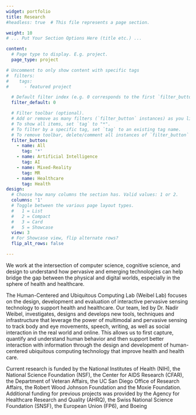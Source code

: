 ```yaml
---
widget: portfolio
title: Research
#headless: true  # This file represents a page section.

weight: 10
# ... Put Your Section Options Here (title etc.) ...

content:
  # Page type to display. E.g. project.
  page_type: project

# Uncomment to only show content with specific tags
#  filters:
#    tags:
#      - featured project

  # Default filter index (e.g. 0 corresponds to the first `filter_button` instance below)
  filter_default: 0

  # Filter toolbar (optional).
  # Add or remove as many filters (`filter_button` instances) as you like.
  # To show all items, set `tag` to "*".
  # To filter by a specific tag, set `tag` to an existing tag name.
  # To remove toolbar, delete/comment all instances of `filter_button` below.
  filter_button:
    - name: All
      tag: '*'
    - name: Artificial Intelligence
      tag: AI
    - name: Mixed-Reality
      tag: MR
    - name: Healthcare
      tag: Health
design:
  # Choose how many columns the section has. Valid values: 1 or 2.
  columns: '1'
  # Toggle between the various page layout types.
  #   1 = List
  #   2 = Compact  
  #   3 = Card
  #   5 = Showcase
  view: 3
  # For Showcase view, flip alternate rows?
  flip_alt_rows: false

---
```

We work at the intersection of computer science, cognitive science, and design to understand how pervasive and emerging technologies can help bridge the gap between the physical and digital worlds, especially in the sphere of health and healthcare. 

The Human-Centered and Ubiquitous Computing Lab (Weibel Lab) focuses on the design, development and evaluation of interactive pervasive sensing technology to support health and healthcare. Our team, led by Dr. Nadir Weibel, investigates, designs and develops new tools, techniques and infrastructure that leverage the power of multimodal and pervasive sensing to track body and eye movements, speech, writing, as well as social interaction in the real world and online. This allows us to first capture, quantify and understand human behavior and then support better interaction with information through the design and development of human-centered ubiquitous computing technology that improve health and health care.

Current research is funded by the National Institutes of Health (NIH), the National Science Foundation (NSF), the Center for AIDS Research (CFAR), the Department of Veteran Affairs, the UC San Diego Office of Research Affairs, the Robert Wood Johnson Foundation and the Moxie Foundation. Additional funding for previous projects was provided by the Agency for Healthcare Research and Quality (AHRQ), the Swiss National Science Foundation (SNSF), the European Union (FP6), and Boeing